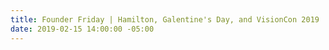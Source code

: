 ```yaml
---
title: Founder Friday | Hamilton, Galentine's Day, and VisionCon 2019
date: 2019-02-15 14:00:00 -05:00
---
```


